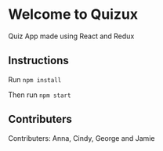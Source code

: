 # Welcome to Quizux

Quiz App made using React and Redux

## Instructions

Run `npm install`

Then run `npm start`


## Contributers

Contributers: Anna, Cindy, George and Jamie
